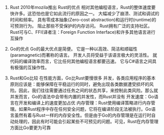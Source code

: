 <!--
 * @Author: yuzihan yuzihanyuzihan@163.com
 * @Date: 2022-05-07 16:45:16
 * @LastEditors: yuzihan yuzihanyuzihan@163.com
 * @LastEditTime: 2022-05-07 17:55:30
 * @FilePath: /fe_interview/后端/rust.md
 * @Description: 这是默认设置,请设置`customMade`, 打开koroFileHeader查看配置 进行设置: https://github.com/OBKoro1/koro1FileHeader/wiki/%E9%85%8D%E7%BD%AE
-->
1. Rust 2010年mozila推出
Rust的优点
相对其他编程语言，Rust的整体速度要快许多。这恐怕也是它如此流行的原因之一。
大幅减少了崩溃、测试和调试的时间和频率。
具有零成本抽象(Zero-cost abstraction)和运行时(runtime)的可预测行为。
阻止那些不受保护的内存访问。
Rust拥有广泛的支持社区。
Rust可与C、FFI(译者注：Foreign Function Interface)和许多其他语言进行互操作

2. Go的优点
Go的最大优点是简便。
它是一种以高效、简洁和顺磁性(paramagnetic)而著称的语言。
开发人员将受益于该语言极大的灵活性。
就代码的编译效率而言，它比任何其他编程语言都要迅速。
它与C#语言之间具有极强的互操作性。

3. Rust和Go比较
在性能方面，Go比Rust要慢很多
并发，各类应用程序的基本原则应该是：能够保障在平稳运行的同时，避免出现各类数据遭受损坏的风险。因此，我们往往需要通过任务之间的状态共享，来控制此类风险。那么就并发而言，Go的语法中会带有内置的并发性，而Rust并没有
开发速度：Go语言在开发和编译上的速度更加占优
内存管理：Rust使用编译策略进行内存管理。如果Rust程序中存在任何安全问题，它将在编译阶段无法被执行。Go语言虽然有着与Rust一样的内存安全性。但是由于Go的内存管理是在运行时自动处理的，因此有时可能会引起某些不可预见的问题。可见，Rust在内存管理方面比Go要更为可靠